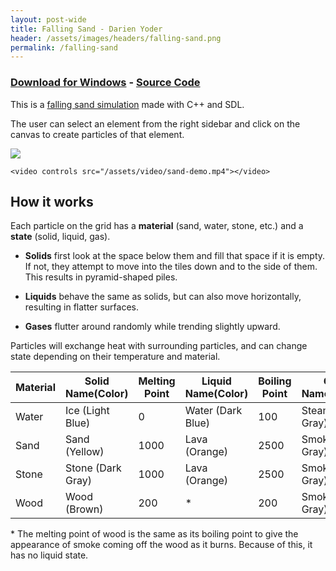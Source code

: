 ```yaml
---
layout: post-wide
title: Falling Sand - Darien Yoder
header: /assets/images/headers/falling-sand.png
permalink: /falling-sand
---
```


### <a href="/releases/FallingSand.exe" download>Download for Windows</a> - [Source Code](https://github.com/darienyoder/sandbox)

This is a [falling sand simulation](https://en.wikipedia.org/wiki/Falling-sand_game) made with C++ and SDL.

The user can select an element from the right sidebar and click on the canvas to create particles of that element.

<div class="row-2">
    <img src="https://github.com/darienyoder/sandbox/assets/116597751/20c37825-f73b-4929-bd1a-9a0e200e388c">

    <video controls src="/assets/video/sand-demo.mp4"></video>
</div>

## How it works

Each particle on the grid has a <strong>material</strong> (sand, water, stone, etc.) and a **state** (solid, liquid, gas).

- **Solids** first look at the space below them and fill that space if it is empty.
If not, they attempt to move into the tiles down and to the side of them.
This results in pyramid-shaped piles.

- **Liquids** behave the same as solids, but can also move horizontally, resulting in flatter surfaces.

- **Gases** flutter around randomly while trending slightly upward.

Particles will exchange heat with surrounding particles, and can change state depending on their temperature and material.

| Material | Solid<br>Name(Color) | Melting Point | Liquid<br>Name(Color) | Boiling Point | Gas<br>Name(Color) |
|---|---|---|---|---|---|
| Water | Ice (Light Blue) | 0 | Water (Dark Blue) | 100 | Steam (Light Gray) |
| Sand | Sand (Yellow) | 1000 | Lava (Orange) | 2500 | Smoke (Dark Gray) |
| Stone | Stone (Dark Gray) | 1000 | Lava (Orange) | 2500 | Smoke (Dark Gray) |
| Wood | Wood (Brown) | 200 | * | 200 | Smoke (Dark Gray) |

\* The melting point of wood is the same as its boiling point to give the appearance of smoke coming off the wood as it burns. Because of this, it has no liquid state.
